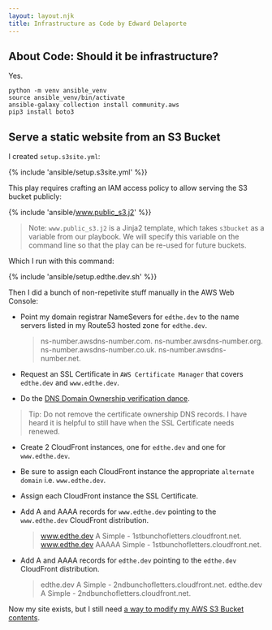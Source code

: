 ```yaml
---
layout: layout.njk
title: Infrastructure as Code by Edward Delaporte
---
```


## About Code: Should it be infrastructure?

Yes.


```
python -m venv ansible_venv
source ansible_venv/bin/activate
ansible-galaxy collection install community.aws
pip3 install boto3
```

## Serve a static website from an S3 Bucket

I created `setup.s3site.yml`:

{% include 'ansible/setup.s3site.yml' %}}

This play requires crafting an IAM access policy to allow serving the S3 bucket publicly:

{% include 'ansible/www.public_s3.j2' %}}

> Note: `www.public_s3.j2` is a Jinja2 template, which takes `s3bucket` as a variable from our playbook. We will specify this variable on the command line so that the play can be re-used for future buckets.

Which I run with this command:

{% include 'ansible/setup.edthe.dev.sh' %}}

Then I did a bunch of non-repetivite stuff manually in  the AWS Web Console:

- Point my domain registrar NameSevers for `edthe.dev` to the name servers listed in my Route53 hosted zone for `edthe.dev`.

    > ns-number.awsdns-number.com.
    > ns-number.awsdns-number.org.
    > ns-number.awsdns-number.co.uk.
    > ns-number.awsdns-number.net.

- Request an SSL Certificate in `AWS Certificate Manager` that covers `edthe.dev` and `www.edthe.dev`.
- Do the [DNS Domain Ownership verification dance](https://docs.aws.amazon.com/acm/latest/userguide/dns-validation.html).

> Tip: Do not remove the certificate ownership DNS records. I have heard it is helpful to still have when the SSL Certificate needs renewed.

- Create 2 CloudFront instances, one for `edthe.dev` and one for `www.edthe.dev`.
- Be sure to assign each CloudFront instance the appropriate `alternate domain` i.e. `www.edthe.dev`.
- Assign each CloudFront instance the SSL Certificate.
- Add A and AAAA records for `www.edthe.dev` pointing to the `www.edthe.dev` CloudFront distribution.

    > www.edthe.dev	A	Simple	-	1stbunchofletters.cloudfront.net.
    > www.edthe.dev	AAAAA	Simple	-	1stbunchofletters.cloudfront.net.

- Add A and AAAA records for `edthe.dev` pointing to the `edthe.dev` CloudFront distribution.

    > edthe.dev	A	Simple	-	2ndbunchofletters.cloudfront.net.
    > edthe.dev	A	Simple	-	2ndbunchofletters.cloudfront.net.

Now my site exists, but I still need [a way to modify my AWS S3 Bucket contents](/code/iam/).

